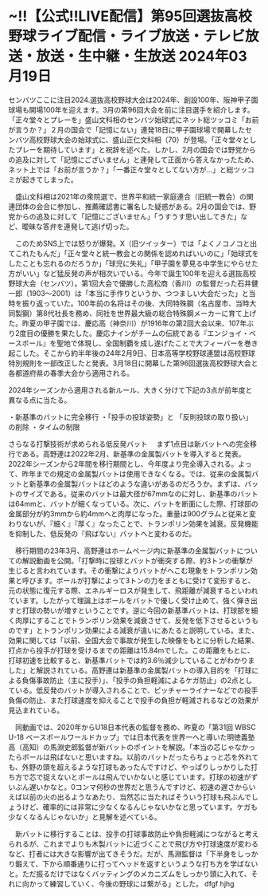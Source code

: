 <h1>~!!【公式!!LIVE配信】第95回選抜高校野球ライブ配信・ライブ放送・テレビ放送・放送・生中継・生放送 2024年03月19日</h1>
センバツここに注目2024.選抜高校野球大会は2024年、創設100年、阪神甲子園球場も開場100年を迎えます。3月の第96回大会を前に注目選手を紹介します。「正々堂々とプレーを」盛山文科相のセンバツ始球式にネット総ツッコミ「お前が言うか？」２月の国会で「記憶にない」連発18日に甲子園球場で開幕したセンバツ高校野球大会の始球式に、盛山正仁文科相（70）が登場。「正々堂々としたプレーを期待しています」と祝辞を述べた。しかし、2月の国会では野党からの追及に対して「記憶にございません」と連発して正面から答えなかったため、ネット上では「お前が言うか？」「一番正々堂々としてない方が…」と総ツッコミが起きてしまった。

　盛山文科相は2021年の衆院選で、世界平和統一家庭連合（旧統一教会）の関連団体の会合に参加し、推薦確認書に署名した疑惑がある。2月の国会では、野党からの追及に対して「記憶にございません」「うすうす思い出してきた」など、曖昧な答弁を連発して逃げ切った。

　このためSNS上では怒りが爆発。X（旧ツイッター）では「よくノコノコと出てこれたもんだ」「正々堂々と統一教会との関係を認めればいいのに」「始球式をしたことも忘れるのだろうか」「球児に失礼」「甲子園を夢見る中学生にやらせた方がいい」など猛反発の声が相次いでいる。今年で誕生100年を迎える選抜高校野球大会（センバツ）。第1回大会で優勝した高松商（香川）の監督だった石井健一郎（1903～2001）は「本当に手作りというか、つつましい大会だった」と当時を振り返っていた。100年前の名将はその後、大同特殊鋼（名古屋市、当時大同製鋼）第8代社長を務め、同社を世界最大級の総合特殊鋼メーカーに育て上げた。昨夏の甲子園では、慶応高（神奈川）が1916年の第2回大会以来、107年ぶり2度目の優勝を果たした。慶応ナインがチームの伝統である『エンジョイ・ベースボール』を聖地で体現し、全国制覇を成し遂げたことで大フィーバーを巻き起こした。そこから約半年後の24年2月9日、日本高等学校野球連盟は高校野球特別規則を一部改正したと発表。3月18日に開幕した第96回選抜高校野球大会と各都道府県の春季大会から適用される。

2024年シーズンから適用される新ルール、大きく分けて下記の3点が前年度と異なる点に当たる。

・新基準のバットに完全移行
・「投手の投球姿勢」と 「反則投球の取り扱い」の削除
・タイムの制限

さらなる打撃技術が求められる低反発バット
　まず1点目は新バットへの完全移行である。高野連は2022年2月、新基準の金属製バットを導入すると発表。2022年シーズンから2年間を移行期間とし、今年度より完全導入される。よって、昨年までの規定の金属製バットは使用できなくなる。では、従来の金属製バットと新基準の金属製バットはどのような違いがあるのだろうか。まずは、バットのサイズである。従来のバットは最大径が67mmなのに対し、新基準のバットは64mmと、バットが細くなっている。次に、バットを断面にした際、打球部の金属部分が約3mmから約4mmへと肉厚になった。重量は900グラムと従来と変わりないが、『細く』『厚く』なったことで、トランポリン効果を減衰。反発機能を抑制した、低反発の『飛ばない』バットへと変わるのだ。

　移行期間の23年3月、高野連はホームページ内に新基準の金属製バットについての解説動画を公開。「打撃時に投球とバットが衝突する際、約3トンの衝撃が生じると言われています。その衝撃によりバットがへこむ現象をトランポリン効果と呼びます。ボールが打撃によって3トンの力をまともに受けて変形すると、元の状態に復元する際、エネルギーロスが発生して、飛距離が減衰するといわれています。したがって理論上はボールをバットで優しく受け止めて、強く弾き出すと打球の勢いが増すということです。逆に今回の新基準バットは、打球部を細く肉厚にすることでトランポリン効果を減衰させて、反発を低下させるというものです」とトランポリン効果による減衰が違いにあたると説明している。また、効果に関しては「以前、全国大会で事故が発生した映像をもとに分析した結果、打点から投手が打球を受けるまでの距離は15.84mでした。この距離をもとに、打球初速を比較すると、新基準バットでは約3.6％減少していることがわかりました」と解説されている。高野連は新基準の金属製バットの導入目的を「打球による負傷事故防止（主に投手）」、「投手の負担軽減によるケガ防止」の2点としている。低反発のバットが導入されることで、ピッチャーライナーなどでの投手負傷の防止、また打球速度を抑えることで投手の負担が軽減されるなどの効果が見込まれている。

　同動画では、2020年からU18日本代表の監督を務め、昨夏の「第31回 WBSC U-18 ベースボールワールドカップ」では日本代表を世界一へと導いた明徳義塾高（高知）の馬淵史郎監督が新バットのポイントを解説。「本当の芯じゃなかったらボールは飛ばないと思いますね。以前のバットだったらちょっと芯を外れても、外野の頭を超えるような打球もあったんですけど、やっぱりしっかりした打ち方で芯で捉えないとボールは飛んでいかないと感じています。打球の初速がずいぶん遅いかなと。0コンマ何秒の世界だと思うんですけど、初速の遅さからいえば以前の火の出るようなあたり、当然芯に当たればそういう打球も飛ぶんでしょうけど、確率的には非常に少なくなるんじゃないかなと思っています。ケガも少なくなるんじゃないか」と見解を述べている。

　新バットに移行することは、投手の打球事故防止や負担軽減につながると考えられるが、これまでよりも木製バットに近づくことで飛び方や打球速度が変わるなど、打者には大きな影響が出てきそうだ。だが、馬淵監督は「下半身をしっかり鍛えて、下から順番通りに打ってヘッドを返すというような打ち方を学ばないと。ただ振るだけではなくバッティングのメカニズムをしっかり頭に入れて、それに向かって練習していく、今後の野球には繋がる」とした。 dfgf hjhg
